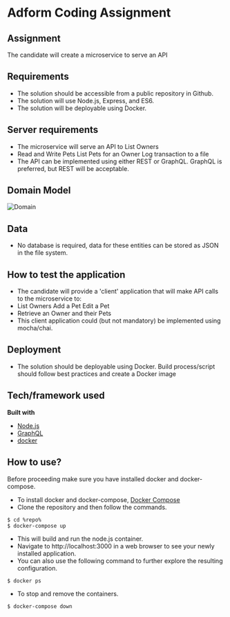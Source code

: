 # Adform Coding Assignment

## Assignment
The candidate will create a microservice to serve an API

## Requirements
- The solution should be accessible from a public repository in Github.
- The solution will use Node.js, Express, and ES6.
- The solution will be deployable using Docker.

## Server requirements
- The microservice will serve an API to List Owners
- Read and Write Pets List Pets for an Owner Log transaction to a file
- The API can be implemented using either REST or GraphQL. GraphQL is preferred, but REST will be acceptable.

## Domain Model
![Domain](https://user-images.githubusercontent.com/10876540/63225012-a83dff00-c1fe-11e9-939e-54b9ec3a1ffc.PNG)

## Data
- No database is required, data for these entities can be stored as JSON in the file system.

## How to test the application
- The candidate will provide a 'client' application that will make API calls to the microservice to:
- List Owners Add a Pet Edit a Pet
- Retrieve an Owner and their Pets
- This client application could (but not mandatory) be implemented using mocha/chai.

## Deployment
- The solution should be deployable using Docker. Build process/script should follow best practices and create a Docker image

## Tech/framework used
<b>Built with</b>
- [Node.js](https://nodejs.org/en/)
- [GraphQL](https://graphql.org/)
- [docker](https://www.docker.com/)

## How to use?
Before proceeding make sure you have installed docker and docker-compose.
- To install docker and docker-compose, [Docker Compose](https://docs.docker.com/compose/)
- Clone the repository and then follow the commands.
```
$ cd %repo%
$ docker-compose up
```
- This will build and run the node.js container.
- Navigate to http://localhost:3000 in a web browser to see your newly installed application.
- You can also use the following command to further explore the resulting configuration.
```
$ docker ps
```
- To stop and remove the containers.
```
$ docker-compose down
```
